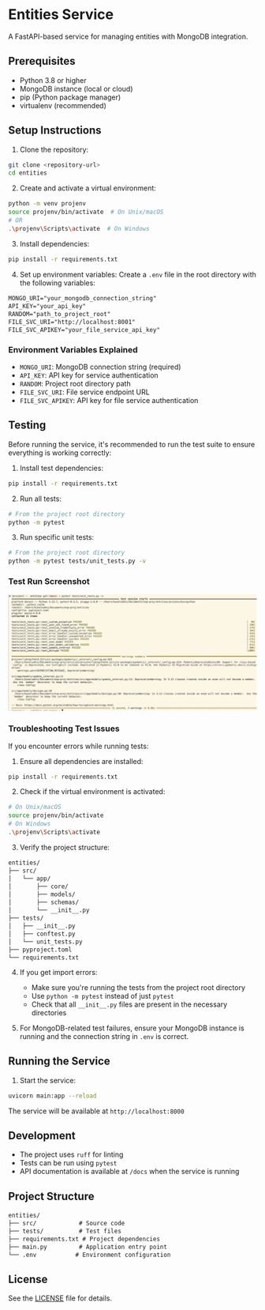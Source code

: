# Entities Service

A FastAPI-based service for managing entities with MongoDB integration.

## Prerequisites

- Python 3.8 or higher
- MongoDB instance (local or cloud)
- pip (Python package manager)
- virtualenv (recommended)

## Setup Instructions

1. Clone the repository:
```bash
git clone <repository-url>
cd entities
```

2. Create and activate a virtual environment:
```bash
python -m venv projenv
source projenv/bin/activate  # On Unix/macOS
# OR
.\projenv\Scripts\activate  # On Windows
```

3. Install dependencies:
```bash
pip install -r requirements.txt
```

4. Set up environment variables:
Create a `.env` file in the root directory with the following variables:
```env
MONGO_URI="your_mongodb_connection_string"
API_KEY="your_api_key"
RANDOM="path_to_project_root"
FILE_SVC_URI="http://localhost:8001"
FILE_SVC_APIKEY="your_file_service_api_key"
```

### Environment Variables Explained

- `MONGO_URI`: MongoDB connection string (required)
- `API_KEY`: API key for service authentication
- `RANDOM`: Project root directory path
- `FILE_SVC_URI`: File service endpoint URL
- `FILE_SVC_APIKEY`: API key for file service authentication

## Testing

Before running the service, it's recommended to run the test suite to ensure everything is working correctly:

1. Install test dependencies:
```bash
pip install -r requirements.txt
```

2. Run all tests:
```bash
# From the project root directory
python -m pytest
```

3. Run specific unit tests:
```bash
# From the project root directory
python -m pytest tests/unit_tests.py -v
```

### Test Run Screenshot 
<img src = "https://github.com/Chat-craft/.github/blob/main/entities-tests.png" />

### Troubleshooting Test Issues

If you encounter errors while running tests:

1. Ensure all dependencies are installed:
```bash
pip install -r requirements.txt
```

2. Check if the virtual environment is activated:
```bash
# On Unix/macOS
source projenv/bin/activate
# On Windows
.\projenv\Scripts\activate
```

3. Verify the project structure:
```
entities/
├── src/
│   └── app/
│       ├── core/
│       ├── models/
│       ├── schemas/
│       └── __init__.py
├── tests/
│   ├── __init__.py
│   ├── conftest.py
│   └── unit_tests.py
├── pyproject.toml
└── requirements.txt
```

4. If you get import errors:
   - Make sure you're running the tests from the project root directory
   - Use `python -m pytest` instead of just `pytest`
   - Check that all `__init__.py` files are present in the necessary directories

5. For MongoDB-related test failures, ensure your MongoDB instance is running and the connection string in `.env` is correct.

## Running the Service

1. Start the service:
```bash
uvicorn main:app --reload
```

The service will be available at `http://localhost:8000`

## Development

- The project uses `ruff` for linting
- Tests can be run using `pytest`
- API documentation is available at `/docs` when the service is running

## Project Structure

```
entities/
├── src/            # Source code
├── tests/          # Test files
├── requirements.txt # Project dependencies
├── main.py         # Application entry point
└── .env           # Environment configuration
```

## License

See the [LICENSE](LICENSE) file for details.
